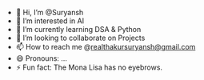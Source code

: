 - 👋 Hi, I’m @Suryansh
- 👀 I’m interested in AI
- 🌱 I’m currently learning DSA & Python
- 💞️ I’m looking to collaborate on Projects
- 📫 How to reach me @realthakursuryansh@gmail.com
- 😄 Pronouns: ...
- ⚡ Fun fact: The Mona Lisa has no eyebrows.
  
